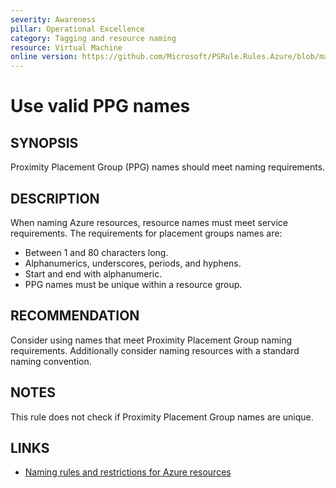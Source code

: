 ```yaml
---
severity: Awareness
pillar: Operational Excellence
category: Tagging and resource naming
resource: Virtual Machine
online version: https://github.com/Microsoft/PSRule.Rules.Azure/blob/main/docs/rules/en/Azure.VM.PPGName.md
---
```


# Use valid PPG names

## SYNOPSIS

Proximity Placement Group (PPG) names should meet naming requirements.

## DESCRIPTION

When naming Azure resources, resource names must meet service requirements.
The requirements for placement groups names are:

- Between 1 and 80 characters long.
- Alphanumerics, underscores, periods, and hyphens.
- Start and end with alphanumeric.
- PPG names must be unique within a resource group.

## RECOMMENDATION

Consider using names that meet Proximity Placement Group naming requirements.
Additionally consider naming resources with a standard naming convention.

## NOTES

This rule does not check if Proximity Placement Group names are unique.

## LINKS

- [Naming rules and restrictions for Azure resources](https://docs.microsoft.com/en-us/azure/azure-resource-manager/management/resource-name-rules)
